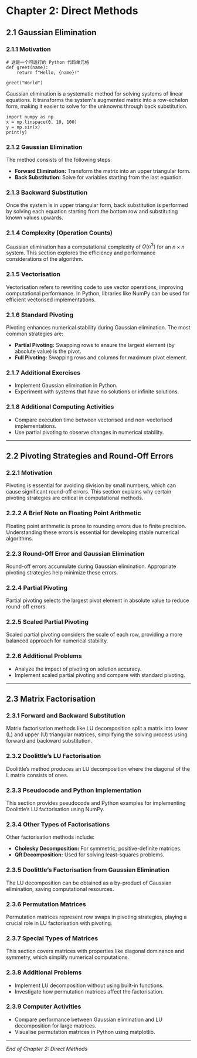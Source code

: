# Chapter 2: Direct Methods

## 2.1 Gaussian Elimination

### 2.1.1 Motivation

```{code-cell} python
# 这是一个可运行的 Python 代码单元格
def greet(name):
    return f"Hello, {name}!"

greet("World")
```
Gaussian elimination is a systematic method for solving systems of linear equations. It transforms the system's augmented matrix into a row-echelon form, making it easier to solve for the unknowns through back substitution.

```{code-cell} python3
import numpy as np
x = np.linspace(0, 10, 100)
y = np.sin(x)
print(y)
```



### 2.1.2 Gaussian Elimination

The method consists of the following steps:

- **Forward Elimination:** Transform the matrix into an upper triangular form.
- **Back Substitution:** Solve for variables starting from the last equation.

### 2.1.3 Backward Substitution

Once the system is in upper triangular form, back substitution is performed by solving each equation starting from the bottom row and substituting known values upwards.

### 2.1.4 Complexity (Operation Counts)

Gaussian elimination has a computational complexity of $O(n^3)$ for an $n \times n$ system. This section explores the efficiency and performance considerations of the algorithm.

### 2.1.5 Vectorisation

Vectorisation refers to rewriting code to use vector operations, improving computational performance. In Python, libraries like NumPy can be used for efficient vectorised implementations.

### 2.1.6 Standard Pivoting

Pivoting enhances numerical stability during Gaussian elimination. The most common strategies are:

- **Partial Pivoting:** Swapping rows to ensure the largest element (by absolute value) is the pivot.
- **Full Pivoting:** Swapping rows and columns for maximum pivot element.

### 2.1.7 Additional Exercises

- Implement Gaussian elimination in Python.
- Experiment with systems that have no solutions or infinite solutions.

### 2.1.8 Additional Computing Activities

- Compare execution time between vectorised and non-vectorised implementations.
- Use partial pivoting to observe changes in numerical stability.

---

## 2.2 Pivoting Strategies and Round-Off Errors

### 2.2.1 Motivation

Pivoting is essential for avoiding division by small numbers, which can cause significant round-off errors. This section explains why certain pivoting strategies are critical in computational methods.

### 2.2.2 A Brief Note on Floating Point Arithmetic

Floating point arithmetic is prone to rounding errors due to finite precision. Understanding these errors is essential for developing stable numerical algorithms.

### 2.2.3 Round-Off Error and Gaussian Elimination

Round-off errors accumulate during Gaussian elimination. Appropriate pivoting strategies help minimize these errors.

### 2.2.4 Partial Pivoting

Partial pivoting selects the largest pivot element in absolute value to reduce round-off errors.

### 2.2.5 Scaled Partial Pivoting

Scaled partial pivoting considers the scale of each row, providing a more balanced approach for numerical stability.

### 2.2.6 Additional Problems

- Analyze the impact of pivoting on solution accuracy.
- Implement scaled partial pivoting and compare with standard pivoting.

---

## 2.3 Matrix Factorisation

### 2.3.1 Forward and Backward Substitution

Matrix factorisation methods like LU decomposition split a matrix into lower (L) and upper (U) triangular matrices, simplifying the solving process using forward and backward substitution.

### 2.3.2 Doolittle’s LU Factorisation

Doolittle’s method produces an LU decomposition where the diagonal of the L matrix consists of ones.

### 2.3.3 Pseudocode and Python Implementation

This section provides pseudocode and Python examples for implementing Doolittle’s LU factorisation using NumPy.

### 2.3.4 Other Types of Factorisations

Other factorisation methods include:

- **Cholesky Decomposition:** For symmetric, positive-definite matrices.
- **QR Decomposition:** Used for solving least-squares problems.

### 2.3.5 Doolittle’s Factorisation from Gaussian Elimination

The LU decomposition can be obtained as a by-product of Gaussian elimination, saving computational resources.

### 2.3.6 Permutation Matrices

Permutation matrices represent row swaps in pivoting strategies, playing a crucial role in LU factorisation with pivoting.

### 2.3.7 Special Types of Matrices

This section covers matrices with properties like diagonal dominance and symmetry, which simplify numerical computations.

### 2.3.8 Additional Problems

- Implement LU decomposition without using built-in functions.
- Investigate how permutation matrices affect the factorisation.

### 2.3.9 Computer Activities

- Compare performance between Gaussian elimination and LU decomposition for large matrices.
- Visualise permutation matrices in Python using matplotlib.

---

_End of Chapter 2: Direct Methods_

